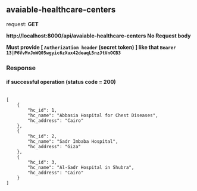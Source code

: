 ## avaiable-healthcare-centers

request: <strong> GET </strong>

<strong> http://localhost:8000/api/avaiable-healthcare-centers </strong>
<strong> No Request body </strong>

<strong> Must provide [ <code>Autherization header</code> (secret token) ] like that <code>Bearer 13|P6VvMvJmWQ05wgyic6zXux42deaqL5nzJtVnOCB3</code> </strong>

### Response 
#### if successful operation (status code = 200)

<pre>
<code>
[
    {
        "hc_id": 1,
        "hc_name": "Abbasia Hospital for Chest Diseases",
        "hc_address": "Cairo"
    },
    {
        "hc_id": 2,
        "hc_name": "Sadr Imbaba Hospital",
        "hc_address": "Giza"
    },
    {
        "hc_id": 3,
        "hc_name": "Al-Sadr Hospital in Shubra",
        "hc_address": "Cairo"
    }
]
</code>
</pre>
